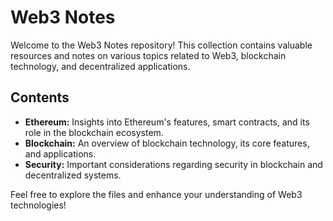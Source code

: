 # Web3 Notes

Welcome to the Web3 Notes repository! This collection contains valuable resources and notes on various topics related to Web3, blockchain technology, and decentralized applications.

## Contents
- **Ethereum:** Insights into Ethereum's features, smart contracts, and its role in the blockchain ecosystem.
- **Blockchain:** An overview of blockchain technology, its core features, and applications.
- **Security:** Important considerations regarding security in blockchain and decentralized systems.

Feel free to explore the files and enhance your understanding of Web3 technologies!
